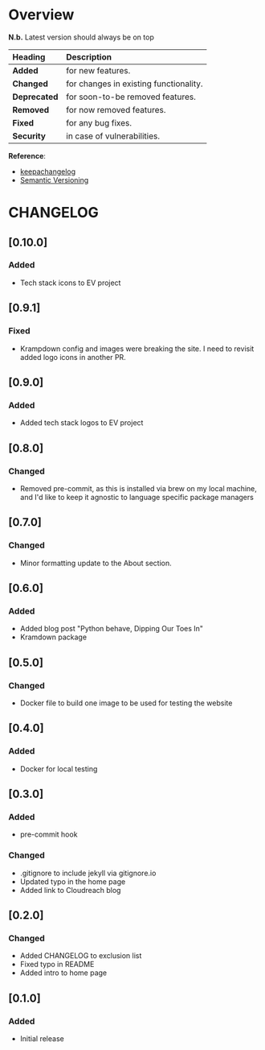 # Overview

__N.b.__ Latest version should always be on top

| Heading        | Description                            |
| :------------- | :------------------------------------- |
| __Added__      | for new features.                      |
| __Changed__    | for changes in existing functionality. |
| __Deprecated__ | for soon-to-be removed features.       |
| __Removed__    | for now removed features.              |
| __Fixed__      | for any bug fixes.                     |
| __Security__   | in case of vulnerabilities.            |

__Reference__:
* [keepachangelog](https://keepachangelog.com/en/1.0.0/)
* [Semantic Versioning](https://semver.org/)

# CHANGELOG

## [0.10.0]

### Added

* Tech stack icons to EV project

## [0.9.1]

### Fixed

* Krampdown config and images were breaking the site. I need to revisit added 
  logo icons in another PR.

## [0.9.0]

### Added

* Added tech stack logos to EV project

## [0.8.0]

### Changed

* Removed pre-commit, as this is installed via brew on my local machine, and 
  I'd like to keep it agnostic to language specific package managers

## [0.7.0]

### Changed

* Minor formatting update to the About section.

## [0.6.0]

### Added

* Added blog post "Python behave, Dipping Our Toes In"
* Kramdown package

## [0.5.0]

### Changed

* Docker file to build one image to be used for testing the website

## [0.4.0]

### Added

* Docker for local testing

## [0.3.0]

### Added

* pre-commit hook

### Changed

* .gitignore to include jekyll via gitignore.io
* Updated typo in the home page
* Added link to Cloudreach blog

## [0.2.0]

### Changed

* Added CHANGELOG to exclusion list
* Fixed typo in README
* Added intro to home page

## [0.1.0]

### Added

* Initial release